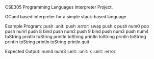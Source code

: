 CSE305 Programming Languages Interpreter Project. 

OCaml based interpreter for a simple stack-based language. 

Example Program:
push :unit:
push :error:
swap
push x
push num0
pop
push num1
push 8
bind
push num2
push 9
bind
push num3
push num4
toString
println
toString
println
toString
println
toString
println
toString
println
toString
println
toString
println
quit

Expected Output:
num4
num3
:unit:
:unit:
x
:unit:
:error:


